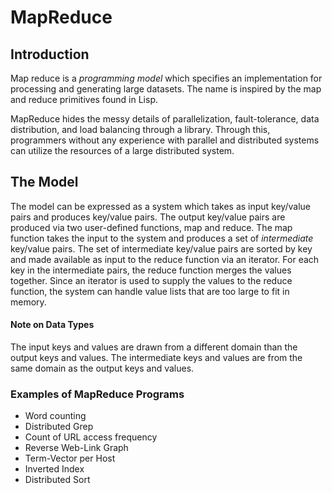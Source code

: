 # MapReduce
## Introduction
Map reduce is a _programming model_ which specifies an implementation for processing and generating large datasets. The name is inspired by the map and reduce primitives found in Lisp.

MapReduce hides the messy details of parallelization, fault-tolerance, data distribution, and load balancing through a library. Through this, programmers without any experience with parallel and distributed systems can utilize the resources of a large distributed system.

## The Model
The model can be expressed as a system which takes as input key/value pairs and produces key/value pairs. The output key/value pairs are produced via two user-defined functions, map and reduce. The map function takes the input to the system and produces a set of _intermediate_ key/value pairs. The set of intermediate key/value pairs are sorted by key and made available as input to the reduce function via an iterator. For each key in the intermediate pairs, the reduce function merges the values together. Since an iterator is used to supply the values to the reduce function, the system can handle value lists that are too large to fit in memory.

#### Note on Data Types
 The input keys and values are drawn from a different domain than the output keys and values. The intermediate keys and values are from the same domain as the output keys and values.

 ### Examples of MapReduce Programs
 * Word counting
 * Distributed Grep
 * Count of URL access frequency
 * Reverse Web-Link Graph
 * Term-Vector per Host
 * Inverted Index
 * Distributed Sort
 
